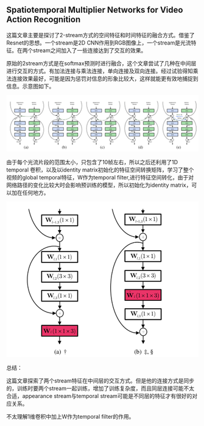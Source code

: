 ## Spatiotemporal Multiplier Networks for Video Action Recognition

这篇文章主要是探讨了2-stream方式的空间特征和时间特征的融合方式。借鉴了Resnet的思想。一个stream是2D CNN作用到RGB图像上，一个stream是光流特征。在两个stream之间加入了一些连接达到了交互的效果。

原始的2stream方式是在softmax预测时进行融合，这个文章尝试了几种在中间层进行交互的方式。有加法连接与乘法连接，单向连接及双向连接。经过试验得知乘法连接效果最好，可能是因为惩罚对信息的形象比较大，这样就能更有效地捕捉到信息。示意图如下。

![p3](imgs_xd/p3.png)



由于每个光流片段的范围太小，只包含了10帧左右，所以之后还利用了1D temporal 卷积，以及以identity matrix初始化的特征空间转换矩阵，学习了整个视频的global temporal特征，W作为temporal filter,进行特征空间转化，由于对网络路径的变化比较大时会影响预训练的模型，所以初始化为identity matrix，可以加在任何地方。

![p4](imgs_xd/p4.png)



总结：

这篇文章探索了两个stream特征在中间层的交互方式。但是他的连接方式是同步的，训练时要两个stream一起训练，增加了训练复杂度，而且同层连接可能不太合适，appearance stream与temporal stream可能是不同层的特征才有很好的对应关系。

不太理解1维卷积中加上W作为temporal filter的作用。
